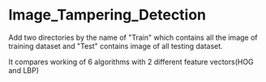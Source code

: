 # Image_Tampering_Detection

Add two directories by the name of "Train" which contains all the image of training dataset and "Test" contains image of all testing dataset.

It compares working of 6 algorithms with 2 different feature vectors(HOG and LBP)
